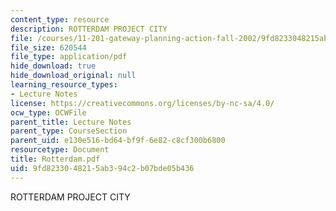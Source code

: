 ```yaml
---
content_type: resource
description: ROTTERDAM PROJECT CITY
file: /courses/11-201-gateway-planning-action-fall-2002/9fd8233048215ab394c2b07bde05b436_Rotterdam.pdf
file_size: 620544
file_type: application/pdf
hide_download: true
hide_download_original: null
learning_resource_types:
- Lecture Notes
license: https://creativecommons.org/licenses/by-nc-sa/4.0/
ocw_type: OCWFile
parent_title: Lecture Notes
parent_type: CourseSection
parent_uid: e130e516-bd64-bf9f-6e82-c8cf300b6800
resourcetype: Document
title: Rotterdam.pdf
uid: 9fd82330-4821-5ab3-94c2-b07bde05b436
---
```

ROTTERDAM PROJECT CITY
